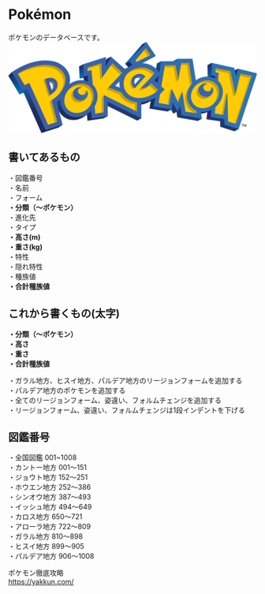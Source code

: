 # Pokémon
ポケモンのデータベースです。
![ポケモンロゴ](/images/pokemonlogo.PNG "pokemonlogo")

## 書いてあるもの<br>
・図鑑番号<br>
・名前<br>
・フォーム<br>
**・分類（～ポケモン）**<br>
・進化先<br>
・タイプ<br>
**・高さ(m)<br>**
**・重さ(kg)<br>**
・特性<br>
・隠れ特性<br>
・種族値<br>
**・合計種族値<br>**

## これから書くもの(太字)<br>
**・分類（～ポケモン）<br>**
**・高さ<br>**
**・重さ<br>**
**・合計種族値<br>**

・ガラル地方、ヒスイ地方、パルデア地方のリージョンフォームを追加する<br>
・パルデア地方のポケモンを追加する<br>
・全てのリージョンフォーム、姿違い、フォルムチェンジを追加する<br>
・リージョンフォーム、姿違い、フォルムチェンジは1段インデントを下げる<br>

## 図鑑番号<br>
・全国図鑑      001~1008<br>
・カントー地方  001〜151<br>
・ジョウト地方  152〜251<br>
・ホウエン地方  252〜386<br>
・シンオウ地方  387〜493<br>
・イッシュ地方  494〜649<br>
・カロス地方    650〜721<br>
・アローラ地方  722〜809<br>
・ガラル地方    810〜898<br>
・ヒスイ地方    899〜905<br>
・パルデア地方  906〜1008<br>

ポケモン徹底攻略<br>
https://yakkun.com/
